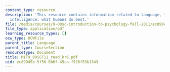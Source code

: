 ```yaml
---
content_type: resource
description: 'This resource contains information related to language, thinking, and
  intelligence: what humans do best.'
file: /media/courses/9-00sc-introduction-to-psychology-fall-2011/ec89945b5f566b6f45caf926f53b1343_MIT9_00SCF11_read_kr6.pdf
file_type: application/pdf
learning_resource_types: []
ocw_type: OCWFile
parent_title: Language
parent_type: CourseSection
resourcetype: Document
title: MIT9_00SCF11_read_kr6.pdf
uid: ec89945b-5f56-6b6f-45ca-f926f53b1343
---
```

